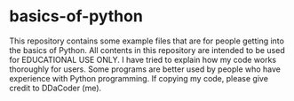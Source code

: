 # basics-of-python
This repository contains some example files that are for people getting into the basics of Python. All contents in this repository are intended to be used for EDUCATIONAL USE ONLY. I have tried to explain how my code works thoroughly for users. Some programs are better used by people who have experience with Python programming.
If copying my code, please give credit to DDaCoder (me).
